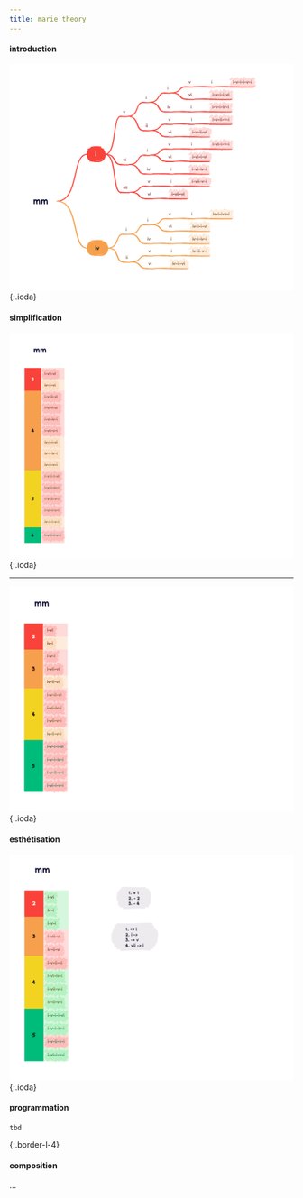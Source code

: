 ```yaml
---
title: marie theory
---
```


#### introduction

![mm](/img/mm.png)
{:.ioda}

#### simplification

![mm 2](/img/mm_2.png)
{:.ioda}

---

![mm 3](/img/mm_3.png)
{:.ioda}

#### esthétisation

![mm 4](/img/mm_4.png)
{:.ioda}

#### programmation

```
tbd
```
{:.border-l-4}

#### composition

...

